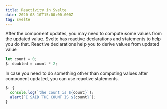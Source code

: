 ```yaml
---
title: Reactivity in Svelte
date: 2020-08-10T15:00:00.000Z
tag: svelte
---
```


After the component updates, you may need to compute some values from the updated value. Svelte has reactive declarations and statements to help you do that. Reactive declarations help you to derive values from updated value

```javascript
let count = 0;
$: doubled = count * 2;
```

In case you need to do something other than computing values after component updated, you can use reactive statements.

```javascript
$: {
  console.log(`the count is ${count}`);
  alert(`I SAID THE COUNT IS ${count}`);
}
```
